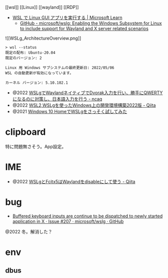 [[wsl]] [[Linux]] [[wayland]] [[RDP]]

- [WSL で Linux GUI アプリを実行する | Microsoft Learn](https://learn.microsoft.com/ja-jp/windows/wsl/tutorials/gui-apps)
	- [GitHub - microsoft/wslg: Enabling the Windows Subsystem for Linux to include support for Wayland and X server related scenarios](https://github.com/microsoft/wslg)

![[WSLg_ArchitectureOverview.png]]
```
> wsl --status
既定の配布: Ubuntu-20.04
既定のバージョン: 2

Linux 用 Windows サブシステムの最終更新日: 2022/05/06
WSL の自動更新が有効になっています。

カーネル バージョン: 5.10.102.1
```

- @2022 [WSLgでWaylandネイティブでDvorak入力を行い、勝手にQWERTYになるのに対策し、日本語入力を行う - ncaq](https://www.ncaq.net/2022/10/20/22/08/43/)
- @2022 [WSL2,WSLgを使ったWindows上の開発環境構築2022版 - Qiita](https://qiita.com/yugo-yamamoto/items/28e3d2a090f8f546f3ec)
- @2021 [Windows 10 HomeでWSLgをさっそく試してみた](https://www.eisbahn.jp/yoichiro/2021/06/wslg.html)

# clipboard
特に問題無さそう。App設定。

# IME
- @2022 [WSLgとFcitx5はWaylandをdisableにして使う - Qiita](https://qiita.com/kws_fx/items/614fadf7f5bdffb64bfe)

# bug
- [Buffered keyboard inputs are continue to be dispatched to newly started application in X · Issue #207 · microsoft/wslg · GitHub](https://github.com/microsoft/wslg/issues/207)

@2022 冬。解消した？

# env
## dbus
